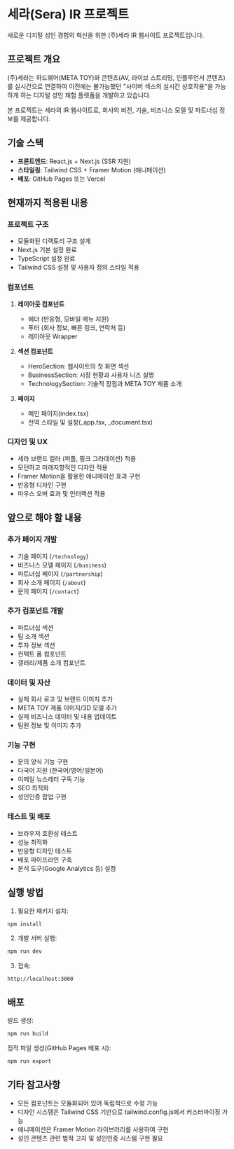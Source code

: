 # 세라(Sera) IR 프로젝트

새로운 디지털 성인 경험의 혁신을 위한 (주)세라 IR 웹사이트 프로젝트입니다.

## 프로젝트 개요

(주)세라는 하드웨어(META TOY)와 콘텐츠(AV, 라이브 스트리밍, 인플루언서 콘텐츠)를 실시간으로 연결하여 이전에는 불가능했던 "사이버 섹스의 실시간 상호작용"을 가능하게 하는 디지털 성인 체험 플랫폼을 개발하고 있습니다.

본 프로젝트는 세라의 IR 웹사이트로, 회사의 비전, 기술, 비즈니스 모델 및 파트너십 정보를 제공합니다.

## 기술 스택

- **프론트엔드**: React.js + Next.js (SSR 지원)
- **스타일링**: Tailwind CSS + Framer Motion (애니메이션)
- **배포**: GitHub Pages 또는 Vercel

## 현재까지 적용된 내용

### 프로젝트 구조
- 모듈화된 디렉토리 구조 설계
- Next.js 기본 설정 완료
- TypeScript 설정 완료
- Tailwind CSS 설정 및 사용자 정의 스타일 적용

### 컴포넌트
1. **레이아웃 컴포넌트**
   - 헤더 (반응형, 모바일 메뉴 지원)
   - 푸터 (회사 정보, 빠른 링크, 연락처 등)
   - 레이아웃 Wrapper

2. **섹션 컴포넌트**
   - HeroSection: 웹사이트의 첫 화면 섹션
   - BusinessSection: 시장 현황과 사용자 니즈 설명
   - TechnologySection: 기술적 장점과 META TOY 제품 소개

3. **페이지**
   - 메인 페이지(index.tsx)
   - 전역 스타일 및 설정(_app.tsx, _document.tsx)

### 디자인 및 UX
- 세라 브랜드 컬러 (퍼플, 핑크 그라데이션) 적용
- 모던하고 미래지향적인 디자인 적용
- Framer Motion을 활용한 애니메이션 효과 구현
- 반응형 디자인 구현
- 마우스 오버 효과 및 인터랙션 적용

## 앞으로 해야 할 내용

### 추가 페이지 개발
- 기술 페이지 (`/technology`)
- 비즈니스 모델 페이지 (`/business`)
- 파트너십 페이지 (`/partnership`)
- 회사 소개 페이지 (`/about`)
- 문의 페이지 (`/contact`)

### 추가 컴포넌트 개발
- 파트너십 섹션
- 팀 소개 섹션
- 투자 정보 섹션
- 컨택트 폼 컴포넌트
- 갤러리/제품 소개 컴포넌트

### 데이터 및 자산
- 실제 회사 로고 및 브랜드 이미지 추가
- META TOY 제품 이미지/3D 모델 추가
- 실제 비즈니스 데이터 및 내용 업데이트
- 팀원 정보 및 이미지 추가

### 기능 구현
- 문의 양식 기능 구현
- 다국어 지원 (한국어/영어/일본어)
- 이메일 뉴스레터 구독 기능
- SEO 최적화
- 성인인증 팝업 구현

### 테스트 및 배포
- 브라우저 호환성 테스트
- 성능 최적화
- 반응형 디자인 테스트
- 배포 파이프라인 구축
- 분석 도구(Google Analytics 등) 설정

## 실행 방법

1. 필요한 패키지 설치:
```bash
npm install
```

2. 개발 서버 실행:
```bash
npm run dev
```

3. 접속:
```
http://localhost:3000
```

## 배포

빌드 생성:
```bash
npm run build
```

정적 파일 생성(GitHub Pages 배포 시):
```bash
npm run export
```

## 기타 참고사항

- 모든 컴포넌트는 모듈화되어 있어 독립적으로 수정 가능
- 디자인 시스템은 Tailwind CSS 기반으로 tailwind.config.js에서 커스터마이징 가능
- 애니메이션은 Framer Motion 라이브러리를 사용하여 구현
- 성인 콘텐츠 관련 법적 고지 및 성인인증 시스템 구현 필요
